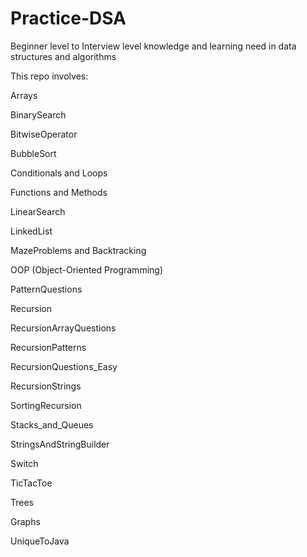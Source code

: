 # Practice-DSA     
 
Beginner level to Interview level knowledge and learning need in data structures and algorithms 

This repo involves:

Arrays

BinarySearch

BitwiseOperator

BubbleSort

Conditionals and Loops

Functions and Methods

LinearSearch

LinkedList

MazeProblems and Backtracking

OOP (Object-Oriented Programming)

PatternQuestions

Recursion

RecursionArrayQuestions

RecursionPatterns

RecursionQuestions_Easy

RecursionStrings

SortingRecursion

Stacks_and_Queues

StringsAndStringBuilder

Switch

TicTacToe

Trees

Graphs

UniqueToJava
